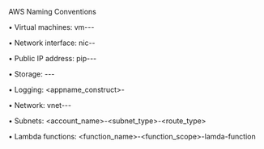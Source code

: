 AWS Naming Conventions

• Virtual machines:
vm-<name>-<region>-<instance>

• Network interface:
nic-<vm name>-<instance>

• Public IP address:
pip-<env>-<region >-<instance>

• Storage:
<name>-<env>-<region>-<scope>

• Logging:
<appname_construct>-<instance>

• Network:
vnet-<subscription type>-<region>-<instance>

• Subnets:
<account_name>-<subnet_type>-<route_type><number>

• Lambda functions:
<function_name>-<function_scope>-lamda-function